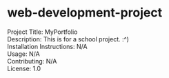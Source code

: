 # web-development-project

Project Title: MyPortfolio <br>
Description: This is for a school project. :^) <br>
Installation  Instructions: N/A <br>
Usage: N/A <br>
Contributing: N/A <br>
License: 1.0 <br>
 
